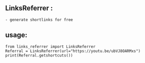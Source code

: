 ## LinksReferrer :
    - generate shortlinks for free
    
## usage: 

``` 
from links_referrer import LinksReferrer
Referral = LinksReferrer(url="https://youtu.be/ubVJ8OARMxs")
print(Referral.getshortcuts())

```

